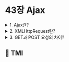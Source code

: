 # 43장 Ajax

<details>

<summary> 1. Ajax란? </summary>

![](https://www.w3schools.com/xml/ajax.gif)

```
Ajax(Asynchronous Javascript and XML)란 자바스크립트를 사용하여 브라우저가 서버에게 비동기 방식으로 데이터를 요청하고,
서버가 응답한 데이터를 수신하여 웹페이지를 동적으로 갱신하는 프로그래밍 방식입니다.
Ajax는 WebAPI인 XMLHttpRequest 객체를 기반으로 동작합니다.

예전 웹페이지는 서버로부터 새로 받은 html을 처음부터 전체를 다시 랜더링하는 방식으로 동작헀습니다.
이는 이전 웹페이지와 차이가 없어 변경할 필요가 없는 부분까지
전체 HTML을 서버로부터 매번 전송받아 불필요한 데이터 통신이 발생하고,
렌더링도 처음부터 다시해야해서 화면 깜빡임이 있고,
클라이언트와 서버 간의 통신이 동기적이기 때문에 서버로부터 응답이 있을 때까지 다음 처리가 블로킹되는 문제가 있었습니다.

Ajax의 등작으로 인해 이러한 문제들을 개선할 수 있게 되었습니다.
```

</details>

<details>

<summary> 2. XMLHttpRequest란? </summary>

```
자바스크립트를 통해 HTTP 요청을 전송하기 위해 사용하는 객체입니다.
HTTP 요청 전송과 HTTP 응답 수신을 위한 다양한 메서드와 프로퍼티가 있습니다.

HTTP 요청을 전송하기 위해서는

먼저 XMLHttpRequest 객체를 생성합니다.

const xhr = new XMLHttpRequest();

XMLHttpRequest.prototype.open 메서드로 HTTP요청을 초기화합니다.

xhr.open('GET','/users');

HTTP 요청 메서드는 클라이언트가ㅏ 서버에게 요청하는 종류와 목적을  알립니다. 요청 메서드에는 GET, POST, PUT, PATCH, DELETE가 있습니다.

필요에 따라 XMLHttpRequest.prototype.setRequestHeader 메서드로 특정 HTTP 요청의 헤더 값을 설정합니다.


xhr.setRequestHeader('content-type','application/json');

위의 경우 content-type 헤더는 보내는 데이터의 MIME 타입 정보를 표현합니다.


XMLHttpRequest.prototype.send 메서드로 HTTP 요청을 전송합니다.

xhr.send();

요청을 보낸 뒤, XMLHttpRequest의 이벤트 핸들러 프로퍼티로 서버가 보낸 응답을 처리할 수 있습니다.

xhr.onLoad = () => {
    if(xhr.status===200) console.log(JSON.parse(xhr.response));
    else console.error('Error', xhr.status, xhr.statusText);
}


```

</details>

<details>

<summary> 3. GET과 POST 요청의 차이? </summary>

```
GET요청과 POST요청은 쓰이는 목적, 전송 방식에 차이가 있습니다.
GET요청은 리소스를 취득할 때 주로 쓰이고, POST 요청은 리소스를 생성할 때 쓰입니다.
전송 방식에 있어서, GET 요청은 데이터를 URL의 일부분인 쿼리 문자열로 서버에 전송합니다.
POST 요청 메서드의 경우 데이터 페이로드를 request body에 담아 전송합니다. POST 요청일 경우, send 메서드에 매개변수로 직렬화된 객체 페이로드를 전달할 수 있습니다. 다만 GET요청일 경우 페이로드는 무시되고 null로 설정됩니다.

```

</details>

## 💭 TMI

>
